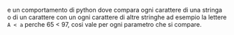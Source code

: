 e un comportamento di python dove compara ogni carattere di una stringa o di un carattere con un ogni carattere di altre stringhe
ad esempio la lettere `A < a` perche 65 < 97, cosi vale per ogni parametro che si compare. 

